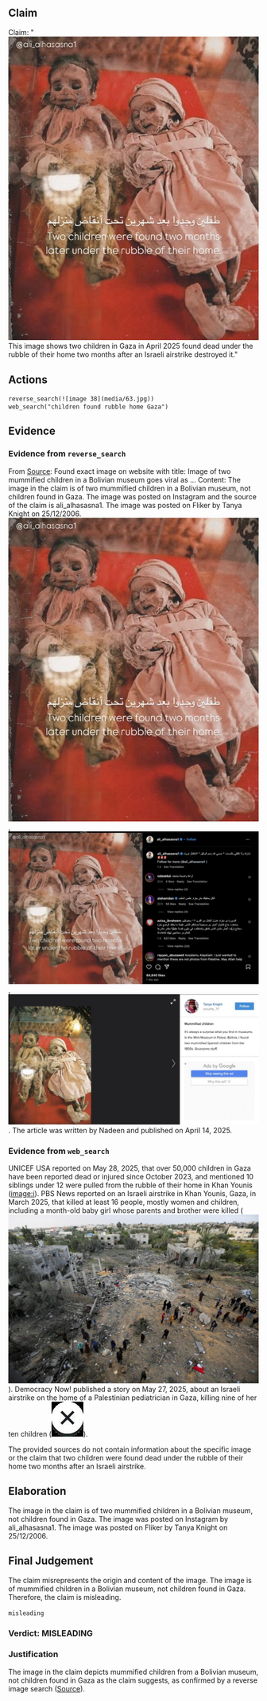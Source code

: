 ## Claim
Claim: "![image 38](media/63.jpg) This image shows two children in Gaza in April 2025 found dead under the rubble of their home two months after an Israeli airstrike destroyed it."

## Actions
```
reverse_search(![image 38](media/63.jpg))
web_search("children found rubble home Gaza")
```

## Evidence
### Evidence from `reverse_search`
From [Source](https://kashif.ps/en/index.php/2025/04/14/image-of-two-mummified-children-in-a-bolivian-museum-goes-viral-as-from-gaza/): Found exact image on website with title: Image of two mummified children in a Bolivian museum goes viral as ...
Content: The image in the claim is of two mummified children in a Bolivian museum, not children found in Gaza. The image was posted on Instagram and the source of the claim is ali_alhasasna1. The image was posted on Fliker by Tanya Knight on 25/12/2006. ![image 38](media/63.jpg), ![image 1754](media/2025-07-20_10-49-1753008540-134714.jpg), ![image 1755](media/2025-07-20_10-49-1753008542-688557.jpg). The article was written by Nadeen and published on April 14, 2025.


### Evidence from `web_search`
UNICEF USA reported on May 28, 2025, that over 50,000 children in Gaza have been reported dead or injured since October 2023, and mentioned 10 siblings under 12 were pulled from the rubble of their home in Khan Younis (<image:i>). PBS News reported on an Israeli airstrike in Khan Younis, Gaza, in March 2025, that killed at least 16 people, mostly women and children, including a month-old baby girl whose parents and brother were killed (![image 1757](media/2025-07-20_10-49-1753008566-626104.jpg)). Democracy Now! published a story on May 27, 2025, about an Israeli airstrike on the home of a Palestinian pediatrician in Gaza, killing nine of her ten children (![image 1758](media/2025-07-20_10-49-1753008574-217858.jpg)).

The provided sources do not contain information about the specific image or the claim that two children were found dead under the rubble of their home two months after an Israeli airstrike.


## Elaboration
The image in the claim is of two mummified children in a Bolivian museum, not children found in Gaza. The image was posted on Instagram by ali_alhasasna1. The image was posted on Fliker by Tanya Knight on 25/12/2006.


## Final Judgement
The claim misrepresents the origin and content of the image. The image is of mummified children in a Bolivian museum, not children found in Gaza. Therefore, the claim is misleading.

`misleading`

### Verdict: MISLEADING

### Justification
The image in the claim depicts mummified children from a Bolivian museum, not children found in Gaza as the claim suggests, as confirmed by a reverse image search ([Source](https://kashif.ps/en/index.php/2025/04/14/image-of-two-mummified-children-in-a-bolivian-museum-goes-viral-as/)).
